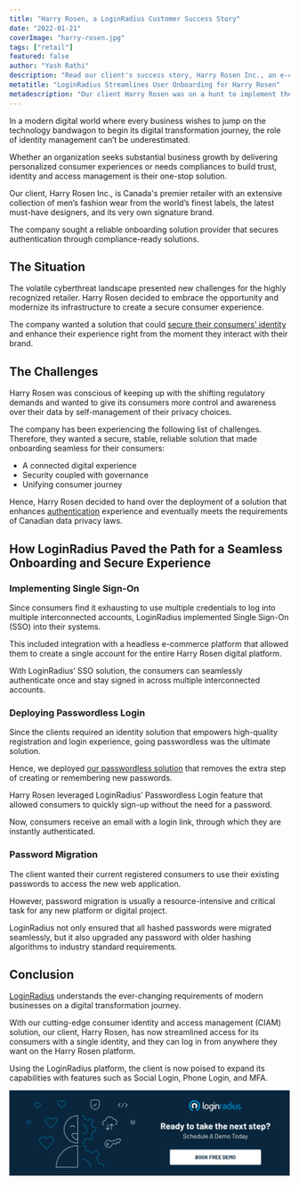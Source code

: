 ```yaml
---
title: "Harry Rosen, a LoginRadius Customer Success Story"
date: "2022-01-21"
coverImage: "harry-rosen.jpg"
tags: ["retail"]
featured: false 
author: "Yash Rathi"
description: "Read our client's success story, Harry Rosen Inc., an e-commerce retailer in Canada. Learn how LoginRadius helped them enhance the onboarding experience with robust security."
metatitle: "LoginRadius Streamlines User Onboarding for Harry Rosen"
metadescription: "Our client Harry Rosen was on a hunt to implement the right identity management solution to improve consumer experience & security. Here’s how we did it."
---
```


In a modern digital world where every business wishes to jump on the technology bandwagon to begin its digital transformation journey, the role of identity management can’t be underestimated. 

Whether an organization seeks substantial business growth by delivering personalized consumer experiences or needs compliances to build trust, identity and access management is their one-stop solution. 

Our client, Harry Rosen Inc., is Canada's premier retailer with an extensive collection of men’s fashion wear from the world’s finest labels, the latest must-have designers, and its very own signature brand.

The company sought a reliable onboarding solution provider that secures authentication through compliance-ready solutions. 


## The Situation 

The volatile cyberthreat landscape presented new challenges for the highly recognized retailer. Harry Rosen decided to embrace the opportunity and modernize its infrastructure to create a secure consumer experience. 

The company wanted a solution that could [secure their consumers’ identity](https://www.loginradius.com/customer-security/) and enhance their experience right from the moment they interact with their brand. 


## The Challenges 

Harry Rosen was conscious of keeping up with the shifting regulatory demands and wanted to give its consumers more control and awareness over their data by self-management of their privacy choices. 

The company has been experiencing the following list of challenges. Therefore, they wanted a secure, stable, reliable solution that made onboarding seamless for their consumers:



* A connected digital experience
* Security coupled with governance
* Unifying consumer journey

Hence, Harry Rosen decided to hand over the deployment of a solution that enhances [authentication](https://www.loginradius.com/authentication/) experience and eventually meets the requirements of Canadian data privacy laws. 


## How LoginRadius Paved the Path for a Seamless Onboarding and Secure Experience


### Implementing Single Sign-On

Since consumers find it exhausting to use multiple credentials to log into multiple interconnected accounts, LoginRadius implemented Single Sign-On (SSO) into their systems. 

This included integration with a headless e-commerce platform that allowed them to create a single account for the entire Harry Rosen digital platform.

With LoginRadius’ SSO solution, the consumers can seamlessly authenticate once and stay signed in across multiple interconnected accounts. 


### Deploying Passwordless Login

Since the clients required an identity solution that empowers high-quality registration and login experience, going passwordless was the ultimate solution. 

Hence, we deployed [our passwordless solution](https://www.loginradius.com/passwordless-login/) that removes the extra step of creating or remembering new passwords.

Harry Rosen leveraged LoginRadius’ Passwordless Login feature that allowed consumers to quickly sign-up without the need for a password. 

Now, consumers receive an email with a login link, through which they are instantly authenticated.


### Password Migration

The client wanted their current registered consumers to use their existing passwords to access the new web application.

However, password migration is usually a resource-intensive and critical task for any new platform or digital project. 

LoginRadius not only ensured that all hashed passwords were migrated seamlessly, but it also upgraded any password with older hashing algorithms to industry standard requirements.


## Conclusion 

[LoginRadius](https://www.loginradius.com/) understands the ever-changing requirements of modern businesses on a digital transformation journey. 

With our cutting-edge consumer identity and access management (CIAM) solution, our client, Harry Rosen, has now streamlined access for its consumers with a single identity, and they can log in from anywhere they want on the Harry Rosen platform.

Using the LoginRadius platform, the client is now poised to expand its capabilities with features such as Social Login, Phone Login, and MFA.


[![](Book-a-free-demo-request-1024x310.png)](https://www.loginradius.com/contact-us?utm_source=blog&utm_medium=web&utm_campaign=loginradius-streamlines-user-onboarding-harry-rosen)

